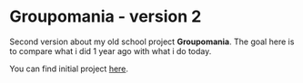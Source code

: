 # Groupomania - version 2

Second version about my old school project **Groupomania**. 
The goal here is to compare what i did 1 year ago with what i do today.

You can find initial project
[here](https://github.com/bengar-dev/Groupomania).